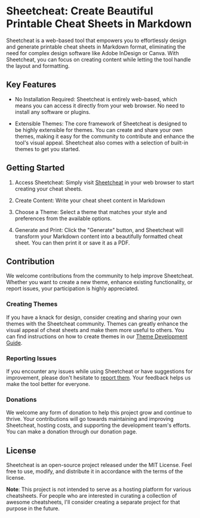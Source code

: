 
# Sheetcheat: Create Beautiful Printable Cheat Sheets in Markdown

Sheetcheat is a web-based tool that empowers you to effortlessly design and generate printable cheat sheets in Markdown format, eliminating the need for complex design software like Adobe InDesign or Canva. With Sheetcheat, you can focus on creating content while letting the tool handle the layout and formatting.

## Key Features

- No Installation Required: Sheetcheat is entirely web-based, which means you can access it directly from your web browser. No need to install any software or plugins.

- Extensible Themes: The core framework of Sheetcheat is designed to be highly extensible for themes. You can create and share your own themes, making it easy for the community to contribute and enhance the tool's visual appeal. Sheetcheat also comes with a selection of built-in themes to get you started.

## Getting Started

1. Access Sheetcheat: Simply visit [Sheetcheat]() in your web browser to start creating your cheat sheets.

2. Create Content: Write your cheat sheet content in Markdown

3. Choose a Theme: Select a theme that matches your style and preferences from the available options.

4. Generate and Print: Click the "Generate" button, and Sheetcheat will transform your Markdown content into a beautifully formatted cheat sheet. You can then print it or save it as a PDF.

## Contribution

We welcome contributions from the community to help improve Sheetcheat. Whether you want to create a new theme, enhance existing functionality, or report issues, your participation is highly appreciated.

### Creating Themes

If you have a knack for design, consider creating and sharing your own themes with the Sheetcheat community. Themes can greatly enhance the visual appeal of cheat sheets and make them more useful to others. You can find instructions on how to create themes in our [Theme Development Guide]().

### Reporting Issues

If you encounter any issues while using Sheetcheat or have suggestions for improvement, please don't hesitate to [report them](). Your feedback helps us make the tool better for everyone.

### Donations

We welcome any form of donation to help this project grow and continue to thrive. Your contributions will go towards maintaining and improving Sheetcheat, hosting costs, and supporting the development team's efforts. You can make a donation through our donation page.

## License

Sheetcheat is an open-source project released under the MIT License. Feel free to use, modify, and distribute it in accordance with the terms of the license.

**Note**: This project is not intended to serve as a hosting platform for various cheatsheets. For people who are interested in curating a collection of awesome cheatsheets, I'll consider creating a separate project for that purpose in the future.
